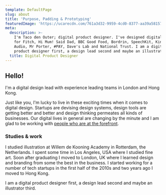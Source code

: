 ```yaml
---
template: DefaultPage
slug: about
title: 'Purpose, Padding & Prototyping'
featuredImage: 'https://ucarecdn.com/761a3d32-9959-4cd0-8377-aa39a581573c/'
meta:
  description: >-
    I'm Taco den Outer; digital product designer. I've designed digital products
    for Fitch, Hi Mum! Said Dad, BBC Good Food, Bordrin, SpeechKit, Kindeo, Dash
    Audio, Mr Porter, #PAY, Dave's Lab and National Trust. I am a digital
    product designer first, a design lead second and maybe an illustrator third.
  title: Digital Product Designer
---
```

## Hello!

I'm a digital design lead with experience leading teams in London and Hong Kong.

Just like you, I'm lucky to live in these exciting times when it comes to digital design. Startups are devising design systems, design tools are getting better and better and design thinking permeates all kinds of businesses. Our digital lives in general are changing by the minute and I am glad to be working with [people who are at the forefront](https://chengbao.com.hk/).

### Studies & work

I studied illustration at Willem de Kooning Academy in Rotterdam, the Netherlands. I spent some time in Los Angeles, USA where I studied fine art. Soon after graduating I moved to London, UK where I learned design and branding from some the best in the business. I started working for a number of tech startups in the first half of the 2010s and two years ago I moved to Hong Kong.

I am a digital product designer first, a design lead second and maybe an illustrator third.
